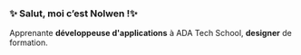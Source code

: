 ### ✨ Salut, moi c’est Nolwen !✨
Apprenante **développeuse d'applications** à ADA Tech School, **designer** de formation. 

<!--🖼️ [mon portfolio](https://portfolio-nolwenmaj.vercel.app/)--!>


<!--
**NolwenMaj/NolwenMaj** is a_special_ repository because its `README.md` (this file) appears on your GitHub profile.

Here are some ideas to get you started:

- 🔭 I’m currently working on ...
- 🌱 I’m currently learning ...
- 👯 I’m looking to collaborate on ...
- 🤔 I’m looking for help with ...
- 💬 Ask me about ...
- 📫 How to reach me: ...
- 😄 Pronouns: ...
- ⚡ Fun fact: ...
- 
-->
